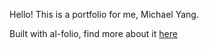 Hello! This is a portfolio for me, Michael Yang.

Built with al-folio, find more about it [here](https://github.com/alshedivat/al-folio)
